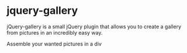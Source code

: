 # jquery-gallery

jQuery-gallery is a small jQuery plugin that allows you to create a gallery from pictures in an incredibly easy way.

Assemble your wanted pictures in a div

<div id="my-pictures">
  <img href="imgs/random/cute_cat.jpg">
  <img href="imgs/informatic/eifel_tower.png">
  <img href="imgs/news/hockey_champs.jpg">
</div>
